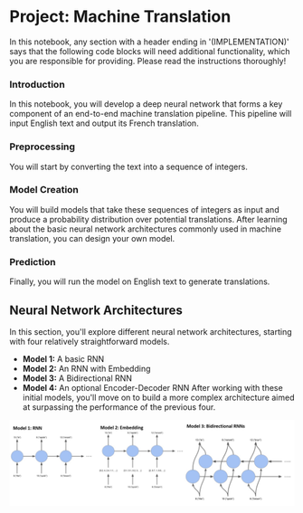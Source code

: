 # Project: Machine Translation
In this notebook, any section with a header ending in '(IMPLEMENTATION)' says that the following code blocks will need additional functionality, which you are responsible for providing. Please read the instructions thoroughly!

### Introduction
In this notebook, you will develop a deep neural network that forms a key component of an end-to-end machine translation pipeline. This pipeline will input English text and output its French translation.

### Preprocessing
You will start by converting the text into a sequence of integers.

### Model Creation
You will build models that take these sequences of integers as input and produce a probability distribution over potential translations. After learning about the basic neural network architectures commonly used in machine translation, you can design your own model.

### Prediction
Finally, you will run the model on English text to generate translations.

## Neural Network Architectures

In this section, you'll explore different neural network architectures, starting with four relatively straightforward models.

* **Model 1:** A basic RNN
* **Model 2:** An RNN with Embedding
* **Model 3:** A Bidirectional RNN
* **Model 4:** An optional Encoder-Decoder RNN
After working with these initial models, you'll move on to build a more complex architecture aimed at surpassing the performance of the previous four.

![RNN_Model](https://github.com/1Px-Vision/NLP_DL/blob/main/Project_2_Machine_Translation/Model_RNN.jpg)

